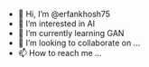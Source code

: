 - 👋 Hi, I’m @erfankhosh75
- 👀 I’m interested in AI
- 🌱 I’m currently learning GAN
- 💞️ I’m looking to collaborate on ...
- 📫 How to reach me ...

<!---
erfankhosh75/erfankhosh75 is a ✨ special ✨ repository because its `README.md` (this file) appears on your GitHub profile.
You can click the Preview link to take a look at your changes.
--->
